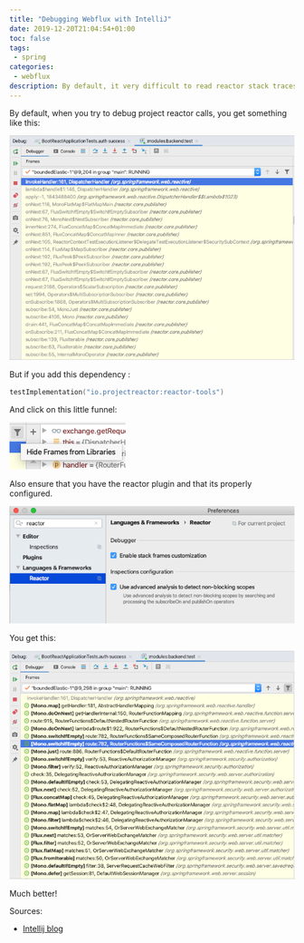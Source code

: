 ```yaml
---
title: "Debugging Webflux with IntelliJ"
date: 2019-12-20T21:04:54+01:00
toc: false
tags:
 - spring
categories:
 - webflux
description: By default, it very difficult to read reactor stack traces. Make your life easier with this little tip!
---
```


By default, when you try to debug project reactor calls, you get something like this:

![No debug](/assets/images/articles/2019/2019-12-20-webflux-no-debug.png)

But if you add this dependency :

```kotlin
testImplementation("io.projectreactor:reactor-tools")
```

And click on this little funnel:

![Funnel](/assets/images/articles/2019/2019-12-20-funnel.png)

Also ensure that you have the reactor plugin and that its properly configured.

![Plugin config](/assets/images/articles/2019/2019-12-22-webflux-config.png)

You get this:

![Wow](/assets/images/articles/2019/2019-12-20-clean-stack.png)

Much better!

Sources: 

- [Intellij blog](https://blog.jetbrains.com/idea/2019/10/whats-new-in-intellij-idea-2019-3-eap6-improved-reactor-support-and-a-huge-pack-of-fixes/)

